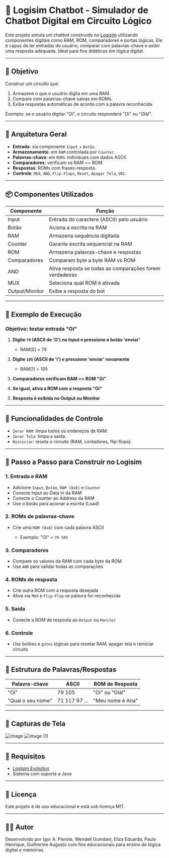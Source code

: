 # 🤖 Logisim Chatbot - Simulador de Chatbot Digital em Circuito Lógico

Este projeto simula um chatbot construído no [Logisim](http://www.cburch.com/logisim/) utilizando componentes digitais como RAM, ROM, comparadores e portas lógicas. Ele é capaz de ler entradas do usuário, comparar com palavras-chave e exibir uma resposta adequada. Ideal para fins didáticos em lógica digital.

---

## 🎯 Objetivo

Construir um circuito que:

1. Armazene o que o usuário digita em uma RAM.
2. Compare com palavras-chave salvas em ROMs.
3. Exiba respostas automáticas de acordo com a palavra reconhecida.

Exemplo: se o usuário digitar "Oi", o circuito responderá "Oi" ou "Olá!".

---

## 🧠 Arquitetura Geral

* **Entrada**: via componente `Input` + `Botão`.
* **Armazenamento**: em `RAM` controlada por `Counter`.
* **Palavras-chave**: em `ROMs` individuais com dados ASCII.
* **Comparadores**: verificam se RAM == ROM.
* **Respostas**: ROMs com frases-resposta.
* **Controle**: `MUX`, `AND`, `Flip-Flops`, `Reset`, `Apagar Tela`, etc.

---

## 📦 Componentes Utilizados

| Componente     | Função                                                   |
| -------------- | -------------------------------------------------------- |
| Input          | Entrada do caractere (ASCII) pelo usuário                |
| Botão          | Aciona a escrita na RAM                                  |
| RAM            | Armazena sequência digitada                              |
| Counter        | Garante escrita sequencial na RAM                        |
| ROM            | Armazena palavras-chave e respostas                      |
| Comparadores   | Comparam byte a byte RAM vs ROM                          |
| AND            | Ativa resposta se todas as comparações forem verdadeiras |
| MUX            | Seleciona qual ROM é ativada                             |
| Output/Monitor | Exibe a resposta do bot                                  |

---

## 🧪 Exemplo de Execução

### Objetivo: testar entrada "Oi"

1. **Digite `79` (ASCII de 'O') no Input e pressione o botão 'enviar'**

   * RAM\[0] = 79
2. **Digite `105` (ASCII de 'i') e pressione 'enviar' novamente**

   * RAM\[1] = 105
3. **Comparadores verificam RAM == ROM "Oi"**
4. **Se igual, ativa a ROM com a resposta "Oi"**
5. **Resposta é exibida no Output ou Monitor**

---

## 🔁 Funcionalidades de Controle

* `Zerar RAM`: limpa todos os endereços de RAM.
* `Zerar Tela`: limpa a saída.
* `Reiniciar`: reseta o circuito (RAM, contadores, flip-flops).

---

## 🧭 Passo a Passo para Construir no Logisim

### 1. Entrada e RAM

* Adicione `Input`, `Botão`, `RAM (8x8)` e `Counter`
* Conecte Input ao Data In da RAM
* Conecte o Counter ao Address da RAM
* Use o botão para acionar a escrita (Load)

### 2. ROMs de palavras-chave

* Crie uma `ROM (8x8)` com cada palavra ASCII

  * Exemplo: "Oi" = `79 105`

### 3. Comparadores

* Compare os valores da RAM com cada byte da ROM
* Use `AND` para validar todas as comparações

### 4. ROMs de resposta

* Crie outra ROM com a resposta desejada
* Ative via `MUX` e `Flip-Flop` se palavra for reconhecida

### 5. Saída

* Conecte a ROM de resposta ao `Output` ou `Monitor`

### 6. Controle

* Use botões e `gates` lógicas para resetar RAM, apagar tela e reiniciar circuito

---

## 📂 Estrutura de Palavras/Respostas

| Palavra-chave     | ASCII         | ROM de Resposta  |
| ----------------- | ------------- | ---------------- |
| "Oi"              | 79 105        | "Oi" ou "Olá!"   |
| "Qual o seu nome" | 71 117 97 ... | "Meu nome é Ana" |

---

## 📸 Capturas de Tela


![image](https://github.com/user-attachments/assets/4a38e540-c4e2-4046-aff0-1fa94a513883)
![image (1)](https://github.com/user-attachments/assets/65257039-767d-453c-9050-ccee5ce74053)

---

## 📘 Requisitos

* [Logisim Evolution](https://github.com/logisim-evolution/logisim-evolution)
* Sistema com suporte a Java

---

## 📄 Licença

Este projeto é de uso educacional e está sob licença MIT.

---

## 🙋‍♂️ Autor

Desenvolvido por Igor A. Pierote, Wendell Guindani, Eliza Eduarda, Paulo Henrique, Guilherme Augusto com fins educacionais para ensino de lógica digital e memórias.

